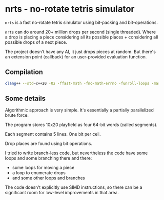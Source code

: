 # nrts - no-rotate tetris simulator

`nrts` is a fast no-rotate tetris simulator using bit-packing and bit-operations.

`nrts` can do around 20+ million drops per second (single threaded). Where a drop is placing a piece considering all its possible places + considering all possible drops of a next piece.

The project doesn't have any AI, it just drops pieces at random. But there's an extension point (callback) for an user-provided evaluation function.

## Compilation

```bash
clang++ --std=c++20 -O2 -ffast-math -fno-math-errno -funroll-loops -march=native -fno-exceptions -Wall -Wno-unused-variable -Wno-unused-function main.cc
```

## Some details

Algorithmic approach is very simple. It's essentially a partially parallelized brute force.

The program stores 10x20 playfield as four 64-bit words (called segments).

Each segment contains 5 lines. One bit per cell.

Drop places are found using bit operations.

I tried to write branch-less code, but nevertheless the code have some loops and some branching there and there:

* some loops for moving a piece
* a loop to enumerate drops
* and some other loops and branches

The code doesn't explicitly use SIMD instructions, so there can be a significant room for low-level improvements in that area.


